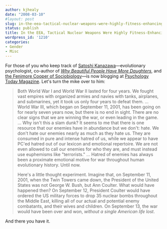 ```yaml
---
author: kjhealy
date: "2008-03-10"
#layout: post
slug: in-the-eea-tactical-nuclear-weapons-were-highly-fitness-enhancing
status: publish
title: In the EEA, Tactical Nuclear Weapons Were Highly Fitness-Enhancing
wordpress_id: '1210'
categories:
- Gender
- Misc
---
```


For those of you who keep track of [Satoshi Kanazawa](http://www.lse.ac.uk/people/s.kanazawa@lse.ac.uk/)—evolutionary psychologist, co-author of [*Why Beautiful People Have More Daughters*](http://www.amazon.com/Beautiful-People-Have-More-Daughters/dp/0399533656/ref=pd_bbs_sr_1?ie=UTF8&s=books&qid=1205208165&sr=1-1), and [the Fenimore Cooper of Sociobiology](http://www.stat.columbia.edu/~cook/movabletype/archives/2008/02/the_fenimore_co.html)—is now blogging at [Psychology Today Magazine](http://blogs.psychologytoday.com/blog/the-scientific-fundamentalist/200803/why-we-are-losing-war). Let's turn the mike over to him:

> Both World War I and World War II lasted for four years. We fought vast empires with organized armies and navies with tanks, airplanes, and submarines, yet it took us only four years to defeat them. ... World War III, which began on September 11, 2001, has been going on for nearly seven years now, but there is no end in sight. There are no clear signs that we are winning the war, or even leading in the game. ... Why isn't this a slam dunk? It seems to me that there is one resource that our enemies have in abundance but we don't: hate. We don't hate our enemies nearly as much as they hate us. They are consumed in pure and intense hatred of us, while we appear to have PC'ed hatred out of our lexicon and emotional repertoire. We are not even allowed to call our enemies for who they are, and must instead use euphemisms like "terrorists." ... Hatred of enemies has always been a proximate emotional motive for war throughout human evolutionary history. Until now.
>
> Here's a little thought experiment. Imagine that, on September 11, 2001, when the Twin Towers came down, the President of the United States was not George W. Bush, but Ann Coulter. What would have happened then? On September 12, President Coulter would have ordered the US military forces to drop 35 nuclear bombs throughout the Middle East, killing all of our actual and potential enemy combatants, and their wives and children. On September 13, the war would have been over and won, *without a single American life lost*.

And there you have it.
